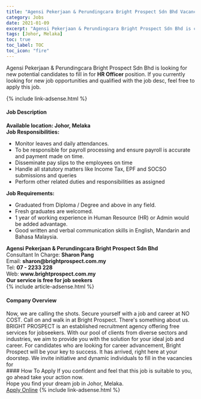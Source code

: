 ```yaml
---
title: "Agensi Pekerjaan & Perundingcara Bright Prospect Sdn Bhd Vacancies HR Officer" 
category: Jobs 
date: 2021-01-09 
excerpt: "Agensi Pekerjaan & Perundingcara Bright Prospect Sdn Bhd is currently looking for suitable person to fill in the HR Officer which positioned at Johor, Melaka" 
tags: [Johor, Melaka] 
toc: true 
toc_label: TOC 
toc_icon: "fire" 
--- 
```


<p>Agensi Pekerjaan & Perundingcara Bright Prospect Sdn Bhd is looking for new potential candidates to fill in for <b>HR Officer</b> position. If you currently looking for new job opportunities and qualified with the job desc, feel free to apply this job.
</p>{% include link-adsense.html %} 
<div><div><h4>Job Description</h4></div><div><div><span><div><div><strong>Available location: Johor, Melaka</strong></div><div><strong>Job Responsibilities:</strong></div><div><ul><li>Monitor leaves and daily attendances.</li><li>To be responsible for payroll processing and ensure payroll is accurate and payment made on time.</li><li>Disseminate pay slips to the employees on time</li><li>Handle all statutory matters like Income Tax, EPF and SOCSO submissions and queries</li><li>Perform other related duties and responsibilities as assigned</li></ul></div><div><strong>Job Requirements:</strong></div><ul><li>Graduated from Diploma / Degree and above in any field.</li><li>Fresh graduates are welcomed.</li><li>1 year of working experience in Human Resource (HR) or Admin would be added advantage.</li><li>Good written and verbal communication skills in English, Mandarin and Bahasa Malaysia.</li></ul><div><div><strong>Agensi Pekerjaan &amp; Perundingcara Bright Prospect Sdn Bhd</strong></div><div>Consultant In Charge: <strong>Sharon Pang</strong></div><div>Email: <b>sharon@brightprospect.com.my</b><br>Tel: <strong>07 - 2233 228</strong><br>Web: <strong>www.brightprospect.com.my</strong></div><strong>Our service is free for job seekers</strong></div></div></span></div></div></div> 
{% include article-adsense.html %} 
<div><div><h4>Company Overview</h4></div><div><div><span><div><div>Now, we are calling the shots. Secure yourself with a job and career at NO COST. Call on and walk in at Bright Prospect. There's something about us. BRIGHT PROSPECT is an established recruitment agency offering free services for jobseekers. With our pool of clients from diverse sectors and industries, we aim to provide you with the solution for your ideal job and career. For candidates who are looking for career advancement, Bright Prospect will be your key to success. It has arrived, right here at your doorstep. We invite initiative and dynamic individuals to fill in the vacancies for</div></div></span></div></div></div> 
#### How To Apply 
If you confident and feel that this job is suitable to you, go ahead take your action now. <br/> 
Hope you find your dream job in Johor, Melaka. <br/> 
<a href="https://www.jobstreet.com.my/en/job/hr-officer-4459846?jobId=jobstreet-my-job-4459846&sectionRank=20&token=0~be465a8a-052f-4ac4-81f1-ed5e088f8657&fr=SRP%20View%20In%20New%20Ta" class="btn btn--info" target="_blank" rel="nofollow noopenner">Apply Online</a> 
{% include link-adsense.html %} 